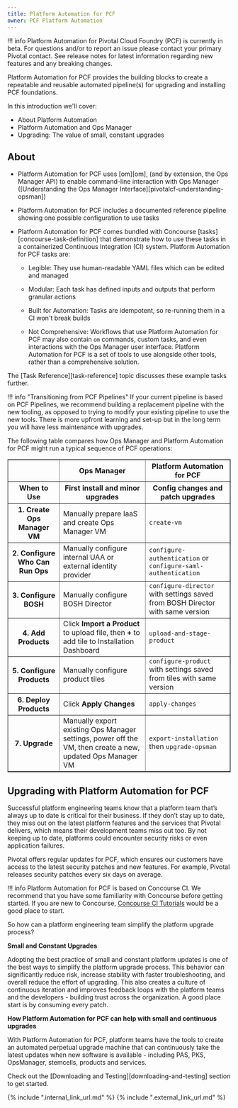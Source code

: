 ```yaml
---
title: Platform Automation for PCF
owner: PCF Platform Automation
---
```


!!! info
    Platform Automation for Pivotal Cloud Foundry (PCF)
    is currently in beta. For questions and/or to report an issue please contact your primary Pivotal contact. See release notes for latest information regarding new features and any breaking changes.

 Platform Automation for PCF provides the building blocks to create a repeatable and reusable automated pipeline(s) for upgrading and installing PCF foundations.

In this introduction we'll cover:

* About Platform Automation
* Platform Automation and Ops Manager  
* Upgrading: The value of small, constant upgrades

## About

* Platform Automation for PCF uses [om][om],
(and by extension, the Ops Manager API)
to enable command-line interaction with Ops Manager
([Understanding the Ops Manager Interface][pivotalcf-understanding-opsman])
* Platform Automation for PCF includes a documented reference pipeline
showing one possible configuration to use tasks
* Platform Automation for PCF comes bundled with Concourse [tasks][concourse-task-definition]
that demonstrate how to use these tasks
in a containerized Continuous Integration (CI) system. Platform Automation for PCF tasks are:

    * Legible: They use
human-readable YAML files which can be edited and managed

    * Modular: Each task has defined inputs and outputs
that perform granular actions

    * Built for Automation: Tasks are idempotent,
so re-running them in a CI won't break builds

    * Not Comprehensive: Workflows that use Platform Automation for PCF
may also contain `om` commands, custom tasks,
and even interactions with the Ops Manager user interface.
Platform Automation for PCF is a set of tools to use alongside other tools,
rather than a comprehensive solution.

The [Task Reference][task-reference] topic discusses these example tasks further.


!!! info "Transitioning from PCF Pipelines"
    If your current pipeline is based on PCF Pipelines,
    we recommend building a replacement pipeline with the new tooling,
    as opposed to trying to modify your existing pipeline to use the new tools. There is more upfront learning and set-up but in the long term you will have less maintenance with upgrades.


The following table compares how Ops Manager
and Platform Automation for PCF might run a typical sequence of PCF operations:

<table border="1">
  <tr>
    <th></th>
    <th>Ops Manager</th>
    <th>Platform Automation for PCF</th>
  </tr><tr>
    <th>When to Use</th>
    <th>First install and minor upgrades</th>
    <th>Config changes and patch upgrades</th>
  </tr><tr>
    <th>1. Create Ops Manager VM</th>
    <td>Manually prepare IaaS and create Ops Manager VM</td>
    <td><code>create-vm</code></td>
  </tr><tr>
    <th>2. Configure Who Can Run Ops</th>
    <td>Manually configure internal UAA or external identity provider</td>
    <td><code>configure-authentication</code> or <code>configure-saml-authentication</code></td>
  </tr><tr>
    <th>3. Configure BOSH</th>
    <td>Manually configure BOSH Director</td>
    <td><code>configure-director</code> with settings saved from BOSH Director with same version</td>
  </tr><tr>
    <th>4. Add Products</th>
    <td>Click <strong>Import a Product</strong> to upload file, then <strong>+</strong> to add tile to Installation Dashboard</td>
    <td><code>upload-and-stage-product</code></td>
  </tr><tr>
    <th>5. Configure Products</th>
    <td>Manually configure product tiles</td>
    <td><code>configure-product</code> with settings saved from tiles with same version</td>
  </tr><tr>
    <th>6. Deploy Products</th>
    <td>Click <strong>Apply Changes</strong></td>
    <td><code>apply-changes</code></td>
  </tr><tr>
    <th>7. Upgrade</th>
    <td>Manually export existing Ops Manager settings, power off the VM, then create a new, updated
    Ops Manager VM</td>
    <td><code>export-installation</code> then <code>upgrade-opsman</code></td>
  </tr>
</table>

## Upgrading with Platform Automation for PCF

Successful platform engineering teams know that a platform team that’s always up to date is critical for their business.
If they don’t stay up to date, they miss out on the latest platform features and the services that Pivotal delivers,
which means their development teams miss out too. By not keeping up to date, platforms could encounter security risks or
even application failures.

Pivotal offers regular updates for PCF, which ensures our customers have access to the latest security patches and new features.
For example, Pivotal releases security patches every six days on average.

!!! info
    Platform Automation for PCF is based on Concourse CI.
    We recommend that you have some familiarity with Concourse before getting started.
    If you are new to Concourse, [Concourse CI Tutorials](https://docs.pivotal.io/p-concourse/guides.html) would be a good place to start.

So how can a platform engineering team simplify the platform upgrade process?

**Small and Constant Upgrades**

Adopting the best practice of small and constant platform updates is one of the best ways to simplify the platform
upgrade process. This behavior can significantly reduce risk, increase stability with faster troubleshooting, and
overall reduce the effort of upgrading. This also creates a culture of continuous iteration and improves feedback loops
with the platform teams and the developers - building trust across the organization. A good place start is by consuming every patch.

**How Platform Automation for PCF can help with small and continuous upgrades**

With Platform Automation for PCF, platform teams have the tools to create an automated perpetual upgrade machine that
can continuously take the latest updates when new software is available - including PAS, PKS, OpsManager, stemcells,
products and services.


Check out the [Downloading and Testing][downloading-and-testing] section to get started.  


{% include ".internal_link_url.md" %}
{% include ".external_link_url.md" %}
